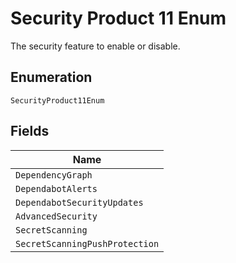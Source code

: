 
# Security Product 11 Enum

The security feature to enable or disable.

## Enumeration

`SecurityProduct11Enum`

## Fields

| Name |
|  --- |
| `DependencyGraph` |
| `DependabotAlerts` |
| `DependabotSecurityUpdates` |
| `AdvancedSecurity` |
| `SecretScanning` |
| `SecretScanningPushProtection` |

